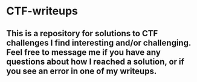 # CTF-writeups

## This is a repository for solutions to CTF challenges I find interesting and/or challenging. Feel free to message me if you have any questions about how I reached a solution, or if you see an error in one of my writeups.
